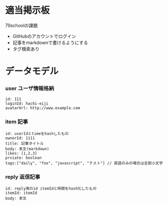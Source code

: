 適当掲示板
========

79schoolの課題

* GitHubのアカウントでログイン
* 記事をmarkdownで書けるようにする
* タグ検索あり

データモデル
===

### user ユーザ情報格納

```
id: 111
loginId: hachi-eiji
avatarUrl: http://www.example.com
```


### item 記事

```
id: userIdとtimeをhashしたもの
ownerId: 1111
title: 記事タイトル
body: 本文(markdown)
likes: [1,2,3]
prviate: boolean
tags:["daily", "foo", "javascript", "テスト"] // 英語のみの場合は全部小文字
```

### reply 返信記事

```
id: reply用のid itemIdと時間をhash化したもの
itemId: itemId
body: 本文
```


